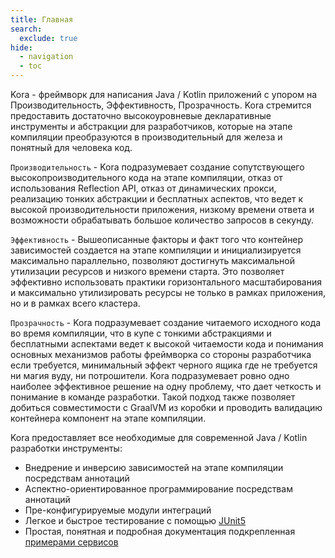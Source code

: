 ```yaml
---
title: Главная
search:
  exclude: true
hide:
  - navigation
  - toc
---
```


Kora - фреймворк для написания Java / Kotlin приложений с упором на Производительность, Эффективность, Прозрачность.
Kora стремится предоставить достаточно высокоуровневые декларативные инструменты и абстракции для разработчиков, 
которые на этапе компиляции преобразуются в производительный для железа и понятный для человека код.

`Производительность` - Kora подразумевает создание сопутствующего высокопроизводительного кода на этапе компиляции, 
отказ от использования Reflection API, отказ от динамических прокси, реализацию тонких абстракции и бесплатных аспектов,
что ведет к высокой производительности приложения, низкому времени ответа и возможности обрабатывать большое количество запросов в секунду.

`Эффективность` - Вышеописанные факторы и факт того что контейнер зависимостей создается 
на этапе компиляции и инициализируется максимально параллельно, 
позволяют достигнуть максимальной утилизации ресурсов и низкого времени старта.
Это позволяет эффективно использовать практики горизонтального масштабирования 
и максимально утилизировать ресурсы не только в рамках приложения, но и в рамках всего кластера.

`Прозрачность` - Kora подразумевает создание читаемого исходного кода во время компиляции, 
что в купе с тонкими абстракциями и бесплатными аспектами ведет к высокой читаемости кода 
и понимания основных механизмов работы фреймворка со стороны разработчика если требуется, 
минимальный эффект черного ящика где не требуется ни магия вуду, ни потрошители.
Kora подразумевает ровно одно наиболее эффективное решение на одну проблему, что дает четкость и понимание в команде разработки.
Такой подход также позволяет добиться совместимости с GraalVM из коробки и проводить валидацию контейнера компонент на этапе компиляции.

Kora предоставляет все необходимые для современной Java / Kotlin разработки инструменты:

- Внедрение и инверсию зависимостей на этапе компиляции посредствам аннотаций
- Аспектно-ориентированное программирование посредствам аннотаций
- Пре-конфигурируемые модули интеграций
- Легкое и быстрое тестирование с помощью [JUnit5](documentation/junit5.md)
- Простая, понятная и подробная документация подкрепленная [примерами сервисов](examples/kora-examples.md)
